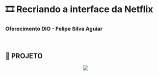 # 🎞 Recriando a interface da Netflix
### Oferecimento DIO - Felipe Silva Aguiar

<br>

## 🚀 PROJETO
<div align="center">
    <img src="netflix-my-version/print-full-page.png">
</div>